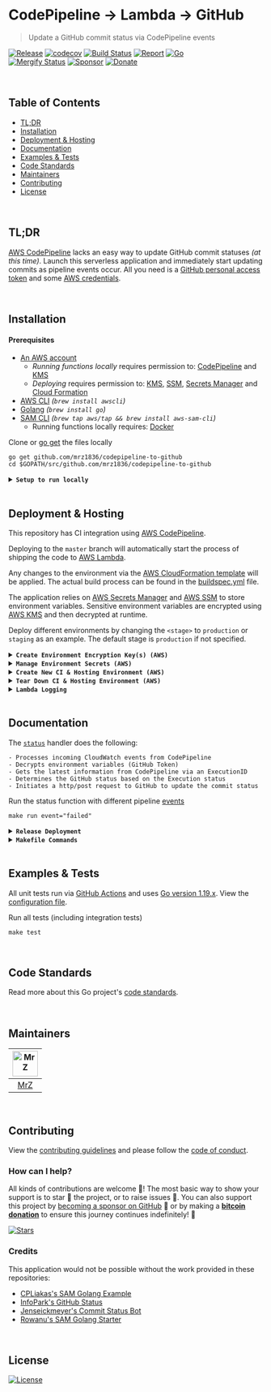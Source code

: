 # CodePipeline → Lambda → GitHub
> Update a GitHub commit status via CodePipeline events

[![Release](https://img.shields.io/github/release-pre/mrz1836/codepipeline-to-github.svg?logo=github&style=flat&v=3)](https://github.com/mrz1836/codepipeline-to-github/releases)
[![codecov](https://codecov.io/gh/mrz1836/codepipeline-to-github/branch/master/graph/badge.svg?v=3)](https://codecov.io/gh/mrz1836/codepipeline-to-github)
[![Build Status](https://img.shields.io/github/actions/workflow/status/mrz1836/codepipeline-to-github/run-tests.yml?branch=master&logo=github&v=3)](https://github.com/mrz1836/codepipeline-to-github/actions)
[![Report](https://goreportcard.com/badge/github.com/mrz1836/codepipeline-to-github?style=flat&v=3)](https://goreportcard.com/report/github.com/mrz1836/codepipeline-to-github)
[![Go](https://img.shields.io/github/go-mod/go-version/mrz1836/codepipeline-to-github?v=3)](https://golang.org/)
<br>
[![Mergify Status](https://img.shields.io/endpoint.svg?url=https://api.mergify.com/v1/badges/mrz1836/codepipeline-to-github&style=flat&v=3)](https://mergify.io)
[![Sponsor](https://img.shields.io/badge/sponsor-MrZ-181717.svg?logo=github&style=flat&v=3)](https://github.com/sponsors/mrz1836)
[![Donate](https://img.shields.io/badge/donate-bitcoin-ff9900.svg?logo=bitcoin&style=flat)](https://mrz1818.com/?tab=tips&utm_source=github&utm_medium=sponsor-link&utm_campaign=codepipeline-to-github&utm_term=codepipeline-to-github&utm_content=codepipeline-to-github)

<br/>

## Table of Contents
- [TL;DR](#tldr)
- [Installation](#installation)
- [Deployment & Hosting](#deployment--hosting)
- [Documentation](#documentation)
- [Examples & Tests](#examples--tests)
- [Code Standards](#code-standards)
- [Maintainers](#maintainers)
- [Contributing](#contributing)
- [License](#license)

<br/>

## TL;DR
[AWS CodePipeline](https://aws.amazon.com/codepipeline/) lacks an easy way to update GitHub commit statuses _(at this time)_. Launch this serverless application and 
immediately start updating commits as pipeline events occur. All you need is a [GitHub personal access token](https://help.github.com/en/github/authenticating-to-github/creating-a-personal-access-token-for-the-command-line) and some [AWS credentials](#prerequisites).

<br/>

## Installation

#### Prerequisites
- [An AWS account](https://aws.amazon.com/) 
    - _Running functions locally_ requires permission to: [CodePipeline](https://aws.amazon.com/kms/) and [KMS](https://aws.amazon.com/kms/)
    - _Deploying_ requires permission to: [KMS](https://aws.amazon.com/kms/), [SSM](https://aws.amazon.com/systems-manager/features/), [Secrets Manager](https://aws.amazon.com/secrets-manager/) and [Cloud Formation](https://aws.amazon.com/cloudformation/)
- [AWS CLI](https://docs.aws.amazon.com/cli/latest/userguide/installing.html) _(`brew install awscli`)_
- [Golang](https://golang.org/doc/install) _(`brew install go`)_
- [SAM CLI](https://docs.aws.amazon.com/serverless-application-model/latest/developerguide/serverless-sam-cli-install-mac.html) _(`brew tap aws/tap && brew install aws-sam-cli`)_
    - Running functions locally requires: [Docker](https://docs.docker.com/install)

Clone or [go get](https://golang.org/doc/articles/go_command.html) the files locally
```shell script
go get github.com/mrz1836/codepipeline-to-github
cd $GOPATH/src/github.com/mrz1836/codepipeline-to-github
```

<details>
<summary><strong><code>Setup to run locally</code></strong></summary>
<br/>

**1)** Modify the [event json](events/started-event.json) to a recent pipeline execution and pipeline name
```json
"detail": {
  "pipeline": "your-pipeline-name",
  "execution-id": "some-execution-id"
}
```

**2)** Modify the [local-env.json](local-env.json) file with your GitHub Personal Access Token
```json
"StatusFunction": {
  "GITHUB_ACCESS_TOKEN": "your-token-goes-here"
}
``` 

**3)** Finally, run the handler which should produce `null` and the commit status should be updated
```shell script
make run event="started"
``` 
</details>

<br/>

## Deployment & Hosting
This repository has CI integration using [AWS CodePipeline](https://aws.amazon.com/codepipeline/).

Deploying to the `master` branch will automatically start the process of shipping the code to [AWS Lambda](https://aws.amazon.com/lambda/).

Any changes to the environment via the [AWS CloudFormation template](application.yaml) will be applied.
The actual build process can be found in the [buildspec.yml](buildspec.yml) file.

The application relies on [AWS Secrets Manager](https://aws.amazon.com/secrets-manager/) 
and [AWS SSM](https://aws.amazon.com/systems-manager/features/) to store environment variables. 
Sensitive environment variables are encrypted using [AWS KMS](https://aws.amazon.com/kms/) and then decrypted at runtime.

Deploy different environments by changing the `<stage>` to `production` or `staging` as an example.
The default stage is `production` if not specified.

<details>
<summary><strong><code>Create Environment Encryption Key(s) (AWS)</code></strong></summary>
<br/>

Create a `KMS Key` per `<stage>` for your application(s) to encrypt environment variables
```shell script
make create-env-key stage="<stage>"
```

This will also store the `kms_key_id` in  [SSM](https://aws.amazon.com/systems-manager/features/) located at: `/<application>/<stage>/kms_key_id` 

</details>

<details>
<summary><strong><code>Manage Environment Secrets (AWS)</code></strong></summary>
<br/>

- `github_token` is a personal token with access to make a webhook
- `kms_key_id` is from the previous step (Create Environment Encryption Keys)

Add or update your GitHub personal access token
```shell script
make save-secrets \
    github_token="YOUR_GITHUB_TOKEN" \
    kms_key_id="YOUR_KMS_KEY_ID" \
    stage="<stage>";
```
</details>

<details>
<summary><strong><code>Create New CI & Hosting Environment (AWS)</code></strong></summary>
<br/>

<img src=".github/IMAGES/infrastructure-diagram.png" alt="infrastructure diagram" height="400" />

This will create a new [AWS CloudFormation](https://aws.amazon.com/cloudformation/) stack with:
- (1) [Lambda](https://aws.amazon.com/lambda/) Function (Golang Runtime)
- (1) [CloudWatch Event Rule](https://docs.aws.amazon.com/AmazonCloudWatch/latest/events/Create-CloudWatch-Events-Rule.html) to subscribe to Pipeline events
- (1) [CloudWatch LogGroup](https://aws.amazon.com/cloudwatch/) for the Lambda function output
- (1) [CodePipeline](https://aws.amazon.com/codepipeline/) with multiple stages to deploy the application from GitHub
- (1) [CodePipeline Webhook](https://aws.amazon.com/codepipeline/) to receive GitHub notifications from a specific `branch:name`
- (1) [CodeBuild Project](https://docs.aws.amazon.com/codebuild/latest/userguide/create-project.html) to test, build and deploy the app
- (2) [Service Roles](https://docs.aws.amazon.com/IAM/latest/UserGuide/id_roles_create_for-service.html) for working with CodeBuild and CodePipeline

**NOTE:** Requires an existing S3 bucket for artifacts and sam-cli deployments (located in the [Makefile](Makefile))

One command will build, test, package and deploy the application to AWS using the default `production` stage and using default tags. 
After initial deployment, updating the function is as simple as committing to GitHub.
```shell script
make deploy
```

_(Example)_ Customized deployment for another stage
```shell script
make deploy stage="development" branch="development"
``` 

_(Example)_ Customized deployment for a feature branch
```shell script
make deploy stage="development" branch="some-feature" feature="some-feature"
```

_(Example)_ Customized S3 bucket location
```shell script
make deploy bucket="some-S3-bucket-location"
```

_(Example)_ Customized tags for the deployment
```shell script
make deploy tags="MyTag=some-value AnotherTag=some-value"
```  
</details>

<details>
<summary><strong><code>Tear Down CI & Hosting Environment (AWS)</code></strong></summary>
<br/>

Remove the stack (using default stage: `production`)
```shell script
make teardown
```   

_(Example)_ Teardown another stack via stage
```shell script
make teardown stage="development"
``` 

_(Example)_ Teardown a feature/branch stack
```shell script
make teardown stage="development" feature="some-feature"
``` 
</details>

<details>
<summary><strong><code>Lambda Logging</code></strong></summary>
<br/>

View all the logs in [AWS CloudWatch](https://console.aws.amazon.com/cloudwatch/home?region=us-east-1#logsV2:log-groups) via Log Groups
```text
/aws/lambda/<app_name>-<stage_name>
```
</details>

<br/>

## Documentation
The [`status`](status.go) handler does the following:
```text
- Processes incoming CloudWatch events from CodePipeline
- Decrypts environment variables (GitHub Token)
- Gets the latest information from CodePipeline via an ExecutionID
- Determines the GitHub status based on the Execution status
- Initiates a http/post request to GitHub to update the commit status
``` 

Run the status function with different pipeline [events](events)
```shell script
make run event="failed"
``` 

<details>
<summary><strong><code>Release Deployment</code></strong></summary>
<br/>

[goreleaser](https://github.com/goreleaser/goreleaser) for easy binary or library deployment to GitHub and can be installed via: `brew install goreleaser`.

The [.goreleaser.yml](.goreleaser.yml) file is used to configure [goreleaser](https://github.com/goreleaser/goreleaser).

Use `make release-snap` to create a snapshot version of the release, and finally `make release` to ship to production.
</details>

<details>
<summary><strong><code>Makefile Commands</code></strong></summary>
<br/>

View all `makefile` commands
```shell script
make help
```

List of all current commands:
```text
aws-param-certificate      Returns the ssm location for the domain ssl certificate id
aws-param-dockerhub        Returns the ssm location for the DockerHub ARN
aws-param-vpc-id           Returns the ssm location for the vpc id
aws-param-vpc-private      Returns the ssm location for the vpc private subnets
aws-param-vpc-public       Returns the ssm location for the vpc public subnets
aws-param-zone             Returns the ssm location for the host zone id
build                      Build the lambda function as a compiled application
clean                      Remove previous builds, test cache, and packaged releases
clean-mods                 Remove all the Go mod cache
coverage                   Shows the test coverage
create-env-key             Creates a new key in KMS for a new stage
create-secret              Creates an secret into AWS SecretsManager
decrypt                    Decrypts data using a KMY Key ID (awscli v2)
decrypt-deprecated         Decrypts data using a KMY Key ID (awscli v1)
deploy                     Build, prepare and deploy
diff                       Show the git diff
encrypt                    Encrypts data using a KMY Key ID (awscli v2)
env-key-location           Returns the environment encryption key location
generate                   Runs the go generate command in the base of the repo
godocs                     Sync the latest tag with GoDocs
help                       Show this help message
install                    Install the application
install-go                 Install the application (Using Native Go)
install-releaser           Install the GoReleaser application
invalidate-cache           Invalidates a cloudfront cache based on path
lambda                     Build a compiled version to deploy to Lambda
lint                       Run the golangci-lint application (install if not found)
package                    Process the CF template and prepare for deployment
release                    Full production release (creates release in GitHub)
release                    Runs common.release and then runs godocs
release-snap               Test the full release (build binaries)
release-test               Full production test release (everything except deploy)
replace-version            Replaces the version in HTML/JS (pre-deploy)
run                        Fires the lambda function (run event=started)
save-domain-info           Saves the zone id and the ssl id for use by CloudFormation
save-host-info             Saves the host information for a given domain
save-param                 Saves a plain-text string parameter in SSM
save-param-encrypted       Saves an encrypted string value as a parameter in SSM
save-param-list            Saves a list of strings (entry1,entry2,entry3) as a parameter in SSM
save-secrets               Helper for saving GitHub token(s) to Secrets Manager (extendable for more secrets)
save-vpc-info              Saves the VPC id and the subnet IDs for use by CloudFormation
tag                        Generate a new tag and push (tag version=0.0.0)
tag-remove                 Remove a tag if found (tag-remove version=0.0.0)
tag-update                 Update an existing tag to current commit (tag-update version=0.0.0)
teardown                   Deletes the entire stack
test                       Runs lint and ALL tests
test-ci                    Runs all tests via CI (exports coverage)
test-ci-no-race            Runs all tests via CI (no race) (exports coverage)
test-ci-short              Runs unit tests via CI (exports coverage)
test-no-lint               Runs just tests
test-short                 Runs vet, lint and tests (excludes integration tests)
test-unit                  Runs tests and outputs coverage
uninstall                  Uninstall the application (and remove files)
update-linter              Update the golangci-lint package (macOS only)
update-secret              Updates an existing secret in AWS SecretsManager
upload-files               Upload/puts files into S3 bucket
vet                        Run the Go vet application
```
</details>

<br/>

## Examples & Tests
All unit tests run via [GitHub Actions](https://github.com/mrz1836/codepipeline-to-github/actions) and
uses [Go version 1.19.x](https://golang.org/doc/go1.19). View the [configuration file](.github/workflows/run-tests.yml).

Run all tests (including integration tests)
```shell script
make test
```

<br/>

## Code Standards
Read more about this Go project's [code standards](.github/CODE_STANDARDS.md).

<br/>

## Maintainers

| [<img src="https://github.com/mrz1836.png" height="50" alt="MrZ" />](https://github.com/mrz1836) |
|:------------------------------------------------------------------------------------------------:|
|                                [MrZ](https://github.com/mrz1836)                                 |

<br/>

## Contributing
View the [contributing guidelines](.github/CONTRIBUTING.md) and please follow the [code of conduct](.github/CODE_OF_CONDUCT.md).

### How can I help?
All kinds of contributions are welcome :raised_hands:! 
The most basic way to show your support is to star :star2: the project, or to raise issues :speech_balloon:. 
You can also support this project by [becoming a sponsor on GitHub](https://github.com/sponsors/mrz1836) :clap: 
or by making a [**bitcoin donation**](https://mrz1818.com/?tab=tips&utm_source=github&utm_medium=sponsor-link&utm_campaign=codepipeline-to-github&utm_term=codepipeline-to-github&utm_content=codepipeline-to-github) to ensure this journey continues indefinitely! :rocket:

[![Stars](https://img.shields.io/github/stars/mrz1836/codepipeline-to-github?label=Please%20like%20us&style=social)](https://github.com/mrz1836/codepipeline-to-github/stargazers)


### Credits
This application would not be possible without the work provided in these repositories: 
- [CPLiakas's SAM Golang Example](https://github.com/cpliakas/aws-sam-golang-example) 
- [InfoPark's GitHub Status](https://github.com/infopark/lambda-codepipeline-github-status)
- [Jenseickmeyer's Commit Status Bot](https://github.com/jenseickmeyer/github-commit-status-bot) 
- [Rowanu's SAM Golang Starter](https://github.com/rowanu/sam-golang-starter) 

<br/>

## License

[![License](https://img.shields.io/github/license/mrz1836/codepipeline-to-github.svg?style=flat&v=1)](LICENSE)
